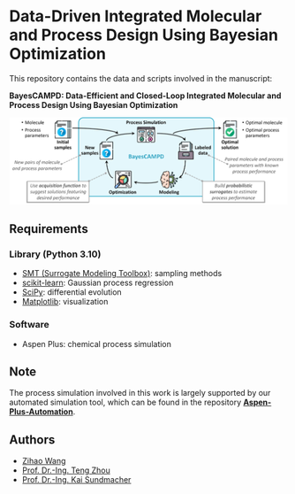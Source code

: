 # Data-Driven Integrated Molecular and Process Design Using Bayesian Optimization

This repository contains the data and scripts involved in the manuscript:

**BayesCAMPD: Data-Efficient and Closed-Loop Integrated Molecular and Process Design Using Bayesian Optimization**

<img src="BayesCAMPD.png" width="800">

## Requirements 
### Library (Python 3.10)
* [SMT (Surrogate Modeling Toolbox)](https://smt.readthedocs.io/en/stable/): sampling methods
* [scikit-learn](https://scikit-learn.org/stable/): Gaussian process regression
* [SciPy](https://scipy.org/): differential evolution 
* [Matplotlib](https://matplotlib.org/): visualization

### Software
* Aspen Plus: chemical process simulation

## Note
The process simulation involved in this work is largely supported by our automated simulation tool, which can be found in the repository [**Aspen-Plus-Automation**](https://github.com/zwang1995/Aspen-Plus-Automation).  

## Authors
* [Zihao Wang](https://zwang1995.github.io/)
* [Prof. Dr.-Ing. Teng Zhou](https://facultyprofiles.hkust-gz.edu.cn/faculty-personal-page/ZHOU-Teng/tengzhou)
* [Prof. Dr.-Ing. Kai Sundmacher](https://www.mpi-magdeburg.mpg.de/person/24754/16345)
